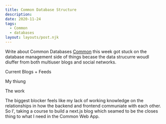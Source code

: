 ```yaml
---
title: Common Database Structure
description:
date: 2020-11-24
tags:
  - Common
  - databases
layout: layouts/post.njk
---
```


Write about Common Databases [Common]() this week got stuck on the database management side of things becase the data strucurre woudl diuffer from both multiuser blogs and social networks.

Current Blogs + Feeds
![]()

My thiung
![]()

The work
![]()

The biggest blocker feels like my lack of working knowledge on the relationships in how the backend and frontend communiate with each other. So I', taking a course to build a next.js blog which seamed to be the closes thing to what I need in the Common Web App.
